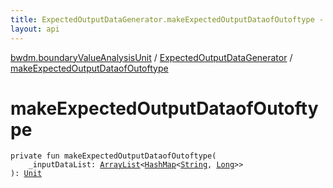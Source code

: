 ```yaml
---
title: ExpectedOutputDataGenerator.makeExpectedOutputDataofOutoftype - 
layout: api
---
```


<div class='api-docs-breadcrumbs'><a href="../index.html">bwdm.boundaryValueAnalysisUnit</a> / <a href="index.html">ExpectedOutputDataGenerator</a> / <a href="./make-expected-output-dataof-outoftype.html">makeExpectedOutputDataofOutoftype</a></div>

# makeExpectedOutputDataofOutoftype

<div class="signature"><code><span class="keyword">private</span> <span class="keyword">fun </span><span class="identifier">makeExpectedOutputDataofOutoftype</span><span class="symbol">(</span><br/>&nbsp;&nbsp;&nbsp;&nbsp;<span class="parameterName" id="bwdm.boundaryValueAnalysisUnit.ExpectedOutputDataGenerator$makeExpectedOutputDataofOutoftype(java.util.ArrayList((java.util.HashMap((kotlin.String, kotlin.Long)))))/_inputDataList">_inputDataList</span><span class="symbol">:</span>&nbsp;<a href="http://docs.oracle.com/javase/6/docs/api/java/util/ArrayList.html"><span class="identifier">ArrayList</span></a><span class="symbol">&lt;</span><a href="http://docs.oracle.com/javase/6/docs/api/java/util/HashMap.html"><span class="identifier">HashMap</span></a><span class="symbol">&lt;</span><a href="https://kotlinlang.org/api/latest/jvm/stdlib/kotlin/-string/index.html"><span class="identifier">String</span></a><span class="symbol">,</span>&nbsp;<a href="https://kotlinlang.org/api/latest/jvm/stdlib/kotlin/-long/index.html"><span class="identifier">Long</span></a><span class="symbol">&gt;</span><span class="symbol">&gt;</span><br/><span class="symbol">)</span><span class="symbol">: </span><a href="https://kotlinlang.org/api/latest/jvm/stdlib/kotlin/-unit/index.html"><span class="identifier">Unit</span></a></code></div>
